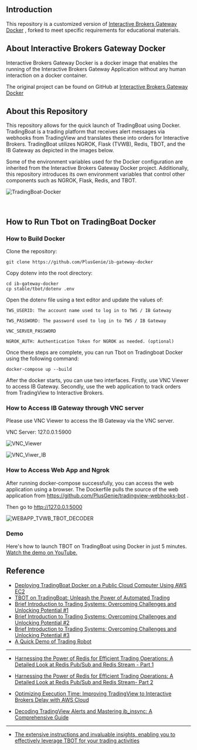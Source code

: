 ## Introduction


This repository is a customized version of [Interactive Brokers Gateway Docker](https://github.com/UnusualAlpha/ib-gateway-docker) , forked to meet specific requirements for educational materials.

## About Interactive Brokers Gateway Docker

Interactive Brokers Gateway Docker is a docker image that enables the running of the Interactive Brokers Gateway Application without any human interaction on a docker container.

The original project can be found on GitHub at [Interactive Brokers Gateway Docker](https://github.com/UnusualAlpha/ib-gateway-docker)


## About this Repository

This repository allows for the quick launch of TradingBoat using Docker. TradingBoat is a trading platform that receives alert messages via webhooks from TradingView and translates these into orders for Interactive Brokers. TradingBoat utilizes NGROK, Flask (TVWB), Redis, TBOT, and the IB Gateway as depicted in the images below.

Some of the environment variables used for the Docker configuration are inherited from the Interactive Brokers Gateway Docker project. Additionally, this repository introduces its own environment variables that control other components such as NGROK, Flask, Redis, and TBOT.

![TradingBoat-Docker](https://user-images.githubusercontent.com/1986788/226738416-4fe3275b-e116-4f6e-9372-0aea9f4ee9fd.png)

 

## How to Run Tbot on TradingBoat Docker

### How to Build Docker

Clone the repository:

```
git clone https://github.com/PlusGenie/ib-gateway-docker
```


Copy dotenv into the root directory:

```
cd ib-gateway-docker
cp stable/tbot/dotenv .env
```

Open the dotenv file using a text editor and update the values of:

```
TWS_USERID: The account name used to log in to TWS / IB Gateway

TWS_PASSWORD: The password used to log in to TWS / IB Gateway

VNC_SERVER_PASSWORD

NGROK_AUTH: Authentication Token for NGROK as needed. (optional)
```


Once these steps are complete, you can run Tbot on Tradingboat Docker using the following command:

```
docker-compose up --build
```


After the docker starts, you can use two interfaces. Firstly, use VNC Viewer to access IB Gateway. Secondly, use the web application to track orders from TradingView to Interactive Brokers.


### How to Access IB Gateway through VNC server

Please use VNC Viewer to access the IB Gateway via the VNC server.

VNC Server: 127.0.0.1:5900


![VNC_Viewer](https://user-images.githubusercontent.com/1986788/226739017-c6f15476-2960-4d4e-a334-8d6b8892dc7c.png)

![VNC_Viwer_IB](https://user-images.githubusercontent.com/1986788/226739107-183ccada-b605-4e13-82a2-56209933c0c4.png)


### How to Access Web App and Ngrok

After running docker-compose successfully, you can access the web application using a browser. The Dockerfile pulls the source of the web application from https://github.com/PlusGenie/tradingview-webhooks-bot . 

Then go to http://127.0.0.1:5000

![WEBAPP_TVWB_TBOT_DECODER](https://user-images.githubusercontent.com/1986788/226739163-9b8fa027-fbeb-486e-9ca2-fa6aadf28fb2.png)

### Demo 
Here's how to launch TBOT on TradingBoat using Docker in just 5 minutes. [Watch the demo on YouTube.](https://www.youtube.com/watch?v=lHgoKOgaiw4)

## Reference
* [Deploying TradingBoat Docker on a Public Cloud Computer Using AWS EC2](https://tbot.plusgenie.com/deploying-tradingboat-docker-on-a-public-cloud-computer-using-aws-ec2)
* [TBOT on TradingBoat: Unleash the Power of Automated Trading](https://tbot.plusgenie.com/unleash-the-power-of-automated-trading)
* [Brief Introduction to Trading Systems: Overcoming Challenges and Unlocking Potential #1](https://tbot.plusgenie.com/brief-introduction-to-trading-systems-overcoming-challenges-and-unlocking-potential)
* [Brief Introduction to Trading Systems: Overcoming Challenges and Unlocking Potential #2](https://tbot.plusgenie.com/brief-introduction-to-trading-systems-overcoming-challenges-and-unlocking-potential-2)
* [Brief Introduction to Trading Systems: Overcoming Challenges and Unlocking Potential #3](https://tbot.plusgenie.com/brief-introduction-to-trading-systems-overcoming-challenges-and-unlocking-potential-3)
* [A Quick Demo of Trading Robot](https://tbot.plusgenie.com/a-quick-demo-of-tbot-on-tradingboat)
---
* [Harnessing the Power of Redis for Efficient Trading Operations: A Detailed Look at Redis Pub/Sub and Redis Stream - Part 1](https://tbot.plusgenie.com/harnessing-the-power-of-redis-for-efficient-trading-operations-a-detailed-look-at-redis-pub-sub-and-redis-stream)

* [Harnessing the Power of Redis for Efficient Trading Operations: A Detailed Look at Redis Pub/Sub and Redis Stream- Part 2](https://tbot.plusgenie.com/harnessing-the-power-of-redis-for-efficient-trading-operations-a-detailed-look-at-redis-pub-sub-and-redis-stream-part-2/)

* [Optimizing Execution Time: Improving TradingView to Interactive Brokers Delay with AWS Cloud](https://tbot.plusgenie.com/optimizing-execution-time-improving-tradingview-to-interactive-brokers-delay-with-aws-cloud)

* [Decoding TradingView Alerts and Mastering ib_insync: A Comprehensive Guide](https://tbot.plusgenie.com/decoding-tradingview-alerts-and-mastering-ib_insync-a-comprehensive-guide)<br>
---
* [The extensive instructions and invaluable insights, enabling you to effectively leverage TBOT for your trading activities](https://www.udemy.com/course/simple-and-fast-trading-robot-setup-with-docker-tradingview/)
